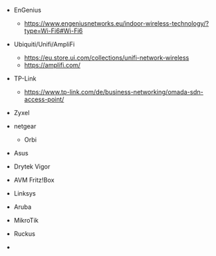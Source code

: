 - EnGenius
  - https://www.engeniusnetworks.eu/indoor-wireless-technology/?type=Wi-Fi6#Wi-Fi6
- Ubiquiti/Unifi/AmpliFi
  - https://eu.store.ui.com/collections/unifi-network-wireless
  - https://amplifi.com/
 
- TP-Link
  - https://www.tp-link.com/de/business-networking/omada-sdn-access-point/
- Zyxel
- netgear
  - Orbi
- Asus
- Drytek Vigor
- AVM Fritz!Box
- Linksys
- Aruba
- MikroTik
- Ruckus
- 
